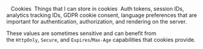 
 
 Cookies
 Things that I can store in cookies
 Auth tokens, session IDs, analytics tracking IDs, GDPR cookie consent, language preferences that are important for authentication, authorization, and rendering on the server. 

These values are sometimes sensitive and can benefit from the `HttpOnly`, `Secure`, and `Expires`/`Max-Age` capabilities that cookies provide.


